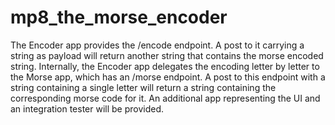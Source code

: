 # mp8_the_morse_encoder
The Encoder app provides the /encode endpoint. A post to it carrying a string as payload will return another string that contains the morse encoded string. Internally, the Encoder app delegates the encoding letter by letter to the Morse app, which has an /morse endpoint. A post to this endpoint with a string containing a single letter will return a string containing the corresponding morse code for it. An additional app representing the UI and an integration tester will be provided.
